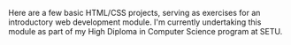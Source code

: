 Here are a few basic HTML/CSS projects, serving as exercises for an introductory web development module. 
I'm currently undertaking this module as part of my High Diploma in Computer Science program at SETU.
